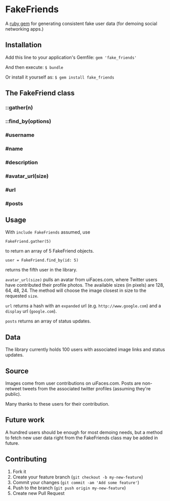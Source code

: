 # FakeFriends

A [ruby gem](https://rubygems.org/gems/fake_friends) for generating consistent fake user data (for demoing social networking apps.)

## Installation

Add this line to your application's Gemfile: `gem 'fake_friends'`

And then execute: `$ bundle`

Or install it yourself as: `$ gem install fake_friends`


## The FakeFriend class

### ::gather(n)
### ::find_by(options)
### #username
### #name
### #description
### #avatar_url(size)
### #url
### #posts

## Usage

With `include FakeFriends` assumed, use

    FakeFriend.gather(5)
    
to return an array of 5 FakeFriend objects.

    user = FakeFriend.find_by(id: 5)
    
returns the fifth user in the library.

`avatar_url(size)` pulls an avatar from uiFaces.com, where Twitter users have contributed their profile photos. 
The available sizes (in pixels) are 128, 64, 48, 24. The method will choose the image closest in size 
to the requested `size`.

`url` returns a hash with an `expanded` url (e.g. `http://www.google.com`) and a `display` url (`google.com`).

`posts` returns an array of status updates.


## Data

The library currently holds 100 users with associated image links and status updates.

## Source 
Images come from user contributions on uiFaces.com. 
Posts are non-retweet tweets from the associated twitter profiles (assuming they're public).

Many thanks to these users for their contribution.


## Future work

A hundred users should be enough for most demoing needs, but a method to fetch new user 
data right from the FakeFriends class may be added in future.

## Contributing

1. Fork it
2. Create your feature branch (`git checkout -b my-new-feature`)
3. Commit your changes (`git commit -am 'Add some feature'`)
4. Push to the branch (`git push origin my-new-feature`)
5. Create new Pull Request
